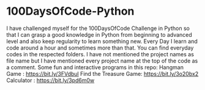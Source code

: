 ﻿# 100DaysOfCode-Python


 I have challenged myself for the 100DaysOfCode Challenge in Python so that I can grasp a good knowledge in Python from beginning to advanced level and also keep regularity to learn something new.
    Every Day I learn and code around a hour and sometimes more than that. You can find everyday codes in the respected folders. I have not mentioned the project names as file name but I have mentioned every project name at the top of the code as a comment.
    Some fun and interactive programs in this repo:
    Hangman Game : https://bit.ly/3FVdbul
    Find the Treasure Game: https://bit.ly/3o20bx2
    Calculator : https://bit.ly/3pd6m0w

